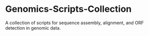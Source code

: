 # Genomics-Scripts-Collection
A collection of scripts for sequence assembly, alignment, and ORF detection in genomic data.
